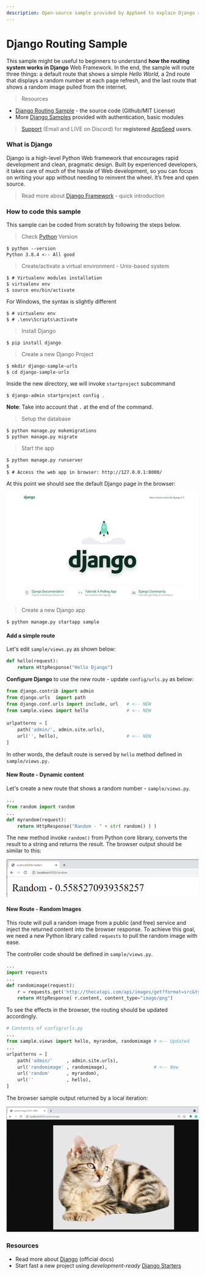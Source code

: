 ```yaml
---
description: Open-source sample provided by AppSeed to explain Django routing mechanism.
---
```


# Django Routing Sample

This sample might be useful to beginners to understand **how the routing system works in Django** Web Framework. In the end, the sample will route three things: a default route that shows a simple _Hello World,_ a 2nd route that displays a random number at each page refresh, and the last route that shows a random image pulled from the internet.

> Resources

* [Django Routing Sample](https://github.com/app-generator/django-routing-sample) - the source code (Github/MIT License)
* More [Django Samples](https://appseed.us/admin-dashboards/django) provided with authentication, basic modules

> [Support](https://appseed.us/support) (Email and LIVE on Discord) for **registered** [AppSeed](https://appseed.us) **users**.&#x20;



### What is Django

Django is a high-level Python Web framework that encourages rapid development and clean, pragmatic design. Built by experienced developers, it takes care of much of the hassle of Web development, so you can focus on writing your app without needing to reinvent the wheel. It’s free and open source.

> Read more about [Django Framework](../../content/what-is/django.md) - quick introduction&#x20;



### How to code this sample

This sample can be coded from scratch by following the steps below.&#x20;

> Check [Python](../../content/what-is/python.md) Version

```
$ python --version
Python 3.8.4 <-- All good
```

> &#x20;Create/activate a virtual environment - Unix-based system

```
$ # Virtualenv modules installation
$ virtualenv env
$ source env/bin/activate  
```

For Windows, the syntax is slightly different

```
$ # virtualenv env
$ # .\env\Scripts\activate
```

> &#x20;Install Django

```
$ pip install django
```

> &#x20;Create a new Django Project

```
$ mkdir django-sample-urls
$ cd django-sample-urls
```

&#x20;Inside the new directory, we will invoke `startproject` subcommand

```
$ django-admin startproject config .
```

**Note**: Take into account that `.` at the end of the command.

> Setup the database

```
$ python manage.py makemigrations
$ python manage.py migrate
```

> Start the app

```
$ python manage.py runserver 
$
$ # Access the web app in browser: http://127.0.0.1:8000/
```

At this point we should see the default Django page in the browser:&#x20;

![Django - Default Project Page.](../../.gitbook/assets/django-framework-cover.jpg)

> &#x20;Create a new Django app

```
$ python manage.py startapp sample
```

####

#### **Add a simple route**&#x20;

Let's edit `sample/views.py` as shown below:

```python
def hello(request): 
    return HttpResponse("Hello Django") 
```

&#x20;**Configure Django** to use the new route -  update `config/urls.py` as below:

```python
from django.contrib import admin
from django.urls  import path
from django.conf.urls import include, url   # <-- NEW
from sample.views import hello              # <-- NEW

urlpatterns = [
    path('admin/', admin.site.urls),
    url('', hello),                         # <-- NEW
]
```

&#x20;In other words, the default route is served by `hello` method defined in `sample/views.py.`

####

#### New Route - Dynamic content&#x20;

Let's create a new route that shows a random number - `sample/views.py`.

```python
...
from random import random
...
def myrandom(request): 
    return HttpResponse("Random - " + str( random() ) ) 
```

The new method invoke `random()` from Python core library, converts the result to a string and returns the result. The browser output should be similar to this:

![Django Routing - Dynamic Content Route.](<../../.gitbook/assets/image (4).png>)



#### New Route - Random Images

This route will pull a random image from a public (and free) service and inject the returned content into the browser response. To achieve this goal, we need a new Python library called `requests` to pull the random image with ease.&#x20;

&#x20;The controller code should be defined in `sample/views.py`. &#x20;

```python
...
import requests
...
def randomimage(request):
    r = requests.get('http://thecatapi.com/api/images/get?format=src&type=png')
    return HttpResponse( r.content, content_type="image/png")
```

To see the effects in the browser, the routing should be updated accordingly.

```python
# Contents of config/urls.py
...
from sample.views import hello, myrandom, randomimage # <-- Updated 
...
urlpatterns = [
    path('admin/'     , admin.site.urls),
    url('randomimage' , randomimage),                 # <-- New
    url('random'      , myrandom),
    url(''            , hello), 
]
```

The browser sample output returned by a local iteration: &#x20;

![](<../../.gitbook/assets/image (5).png>)



### Resources

* Read more about [Django](https://www.djangoproject.com) (official docs)
* Start fast a new project using _development-ready_ [Django Starters](https://appseed.us/admin-dashboards/django)&#x20;
